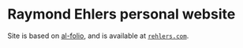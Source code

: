 # Raymond Ehlers personal website

Site is based on [al-folio](https://github.com/alshedivat/al-folio), and is available at [`rehlers.com`](https://www.rehlers.com).
